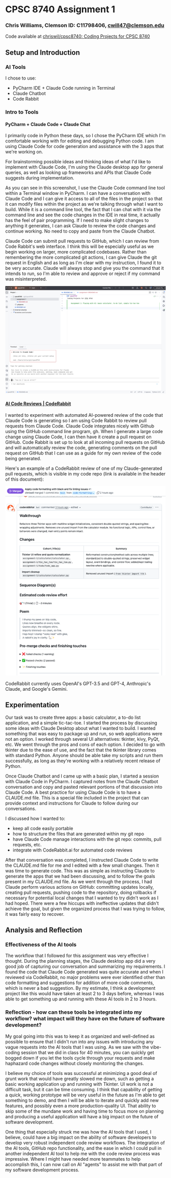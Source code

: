 
# CPSC 8740 Assignment 1
### Chris Williams, Clemson ID: C11798406, cwill47@clemson.edu

Code available at [chriswil/cpsc8740: Coding Projects for CPSC 8740](https://github.com/chriswil/cpsc8740)

## Setup and Introduction
   
### AI Tools 

I chose to use:
* PyCharm IDE + Claude Code running in Terminal
* Claude Chatbot
* Code Rabbit

### Intro to Tools

#### PyCharm + Claude Code + Claude Chat

I primarily code in Python these days, so I chose the PyCharm IDE which I'm comfortable working with for editing and debugging Python code. I am using Claude Code for code generation and assistance with the 3 apps that we're working on.

For brainstorming possible ideas and thinking ideas of what I'd like to implement with Claude Code, 
I'm using the Claude desktop app for general queries, as well as looking up frameworks and APIs that
Claude Code suggests during implementation.

As you can see in this screenshot, I use the Claude Code command line tool within a Terminal window in PyCharm. I can have a conversation with Claude Code and I can give it access to all of the files in the project so that it can modify files within the project as we're talking through what I want to build. While it is a command line tool, the fact that I can chat with it via the command line and see the code changes in the IDE in real time, it actually has the feel of pair programming. If I need to make slight changes to anything it generates, I can ask Claude to review the code changes and continue working. No need to copy and paste from the Claude Chatbot.

Claude Code can submit pull requests to GitHub, which I can review from Code Rabbit's web interface. I think this will be especially useful as we begin working on larger, more complicated codebases. Rather than remembering the more complicated git actions, I can give Claude the git request in English and as long as I'm clear with my instruction, I found it to be very accurate. Claude will always stop and give you the command that it intends to run, so I'm able to review and approve or reject if my command was misinterpreted.


![PyCharm-ClaudeCode](PyCharm-ClaudeCode.png)


#### [AI Code Reviews | CodeRabbit](https://www.coderabbit.ai/)

I wanted to experiment with automated AI-powered review of the code that Claude Code is generating so I am using Code Rabbit to review pull requests from Claude Code. Claude Code integrates nicely with Github using the GitHub command line program, gh. When I generate a large code change using Claude Code, I can then have it create a pull request on GitHub. Code Rabbit is set up to look at all incoming pull requests on GitHub and will automatically review the code, generating comments on the pull request on GitHub that I can use as a guide for my own review of the code being generated. 

Here's an example of a CodeRabbit review of one of my Claude-generated pull requests, which is visible in my code repo (link is available in the header of this document):

![code-rabbit-pr-review](code-rabbit-pr-review.png)

CodeRabbit currently uses OpenAI's GPT-3.5 and GPT-4, Anthropic's Claude, and Google's Gemini.  


## Experimentation

Our task was to create three apps: a basic calculator, a to-do list application, and a simple tic-tac-toe. I started the process by discussing some ideas with Claude Desktop about what I wanted to build. I wanted something that was easy to package up and run, so web applications were not an option. I worked through several UI alternatives: tkinter, kivy, PyQt, etc. We went through the pros and cons of each option. I decided to go with tkinter due to the ease of use, and the fact that the tkinter library comes with standard Python. Anyone should be able take my scripts and run them successfully, as long as they're working with a relatively recent release of Python. 

Once Claude Chatbot and I came up with a basic plan, I started a session with Claude Code in PyCharm. I captured notes from the Claude Chatbot conversation and copy and pasted relevant portions of that discussion into Claude Code. A best practice for using Claude Code is to have a CLAUDE.md file. This is a special file included in the project that can provide context and instructions for Claude to follow during our conversations.

I discussed how I wanted to:
* keep all code easily portable
* how to structure the files that are generated within my git repo
* have Claude Code manage interactions with the git repo: commits, pull requests, etc.
* integrate with CodeRabbit.ai for automated code reviews

After that conversation was completed, I instructed Claude Code to write the CLAUDE.md file for me and I edited with a few small changes. Then it was time to generate code. This was as simple as instructing Claude to generate the apps that we had been discussing, and to follow the goals present in my CLAUDE.md file. As we went through the process, I had Claude perform various actions on GitHub: committing updates locally, creating pull requests, pushing code to the repository, doing rollbacks if necessary for potential local changes that I wanted to try didn't work as I had hoped. There were a few hiccups with ineffective updates that didn't achieve the goal, but given the organized process that I was trying to follow, it was fairly easy to recover.




## Analysis and Reflection

### Effectiveness of the AI tools

The workflow that I followed for this assignment was very effective I thought. During the planning stages, the Claude desktop app did a very good job of capturing our conversation and summarizing my requirements. I found the code that Claude Code generated was quite accurate and when I reviewed via CodeRabbit, no major problems were ever identified other than code formatting and suggestions for addition of more code comments, which is never a bad suggestion. By my estimate, I think a development project like this would have taken at least 2 to 3 days before, whereas I was able to get something up and running with these AI tools in 2 to 3 hours.


### Reflection - how can these tools be integrated into my workflow? what impact will they have on the future of software development?


My goal going into this was to keep it as organized and well-defined as possible to ensure that I didn't run into any issues with introducing any vague requests into the AI tools that I was using. As we saw with the vibe-coding session that we did in class for 40 minutes, you can quickly get bogged down if you let the tools cycle through your requests and make haphazard code changes without closely monitoring the changes. 

I believe my choice of tools was successful at minimizing a good deal of grunt work that would have greatly slowed me down, such as getting a basic working application up and running with Tkinter. UI work is not a difficult task, but it can be time consuming. I think that capability of getting a quick, working prototype will be very useful in the future as I'm able to get something to demo, and then I will be able to iterate and quickly add new features, and possibly even a more production-quality UI. That ability to skip some of the mundane work and having time to focus more on planning and producing a useful application will have a big impact on the future of software development. 

One thing that especially struck me was how the AI tools that I used, I believe, could have a big impact on the ability of software developers to develop very robust independent code review workflows. The integration of the AI tools, GitHub repo functionality, and the ease in which I could pull in another independent AI tool to help me with the code review process was impressive. Where I might have needed more teammates to help accomplish this, I can now call on AI "agents" to assist me with that part of my software development process.

